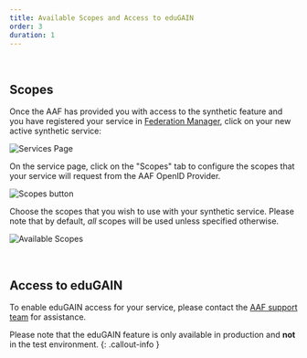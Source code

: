 ```yaml
---
title: Available Scopes and Access to eduGAIN
order: 3
duration: 1
---
```


<br>

## Scopes

Once the AAF has provided you with access to the synthetic feature and you have registered your service in [Federation Manager](http://127.0.0.1:4000/find-your-registered-services/01-overview), click on your new active synthetic service:

![Services Page](/assets/images/connect-a-synthetic-oidc-service/synthetic-oidc-service.png)

On the service page, click on the "Scopes" tab to configure the scopes that your service will request from the AAF OpenID Provider.

![Scopes button](/assets/images/connect-a-synthetic-oidc-service/scopes-button.png)

Choose the scopes that you wish to use with your synthetic service. Please note that by default, *all* scopes will be used unless specified otherwise.

![Available Scopes](/assets/images/connect-a-synthetic-oidc-service/available-scopes.png)

<br>

## Access to eduGAIN

To enable eduGAIN access for your service, please contact the [AAF support team](https://aaf.freshdesk.com/support/home/) for assistance.

Please note that the eduGAIN feature is only available in production and **not** in the test environment.
{: .callout-info }